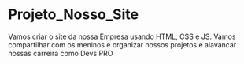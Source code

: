 # Projeto_Nosso_Site
Vamos criar o site da nossa Empresa usando HTML, CSS e JS. 
Vamos compartilhar com os meninos e organizar nossos projetos e alavancar nossas carreira como Devs PRO
